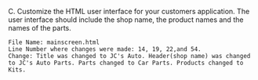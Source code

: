 
C.  Customize the HTML user interface for your customers application. The user interface should include the shop name, the product names and the names of the parts.

	File Name: mainscreen.html
	Line Number where changes were made: 14, 19, 22,and 54.
	Change: Title was changed to JC's Auto. Header(shop name) was changed to JC's Auto Parts. Parts changed to Car Parts. Products changed to Kits. 
